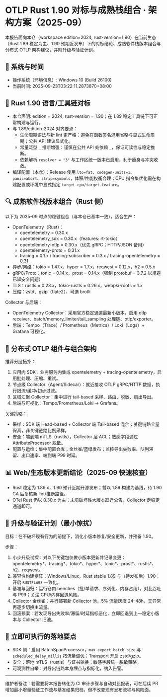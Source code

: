 ﻿# OTLP Rust 1.90 对标与成熟栈组合 · 架构方案（2025-09）

本报告面向本仓（workspace edition=2024, rust-version=1.90）在当前生态（Rust 1.89 稳定为主、1.90 预期近发布）下的对标结论、成熟软件栈版本组合与分布式 OTLP 架构建议，并附升级与验证计划。

## 📖 系统与时间

- 操作系统（环境信息）: Windows 10 (Build 26100)
- 当前时间: 2025-09-23T03:22:11.2873870+08:00

## 📝 Rust 1.90 语言/工具链对标

- 本仓声明: edition = 2024, rust-version = 1.90；在 1.89 稳定工具链下可正常构建与运行。
- 与 1.89/edition-2024 对齐要点：
  - 生命周期语法与新 lint 更严格：避免在函数签名混用省略与显式生命周期；公共 API 建议显式化。
  - 常量泛型 `_` 推断增强：谨慎在公共 API 处依赖 `_`，保证可读性与稳定推断。
  - 依赖解析 `resolver = "3"` 与工作区统一版本已启用，利于瘦身与冲突收敛。
- 编译配置（本仓）：Release 使用 `lto=fat`、`codegen-units=1`、`panic=abort`、`strip=symbols`，体积/性能权衡合理；CPU 指令集优化需在构建配置或环境中显式指定 `target-cpu/target-feature`。

## 🔍 成熟软件栈版本组合（Rust 侧）

以下为 2025-09 时点的稳健组合（与本仓已基本一致），适合生产：

- OpenTelemetry（Rust）：
  - opentelemetry = 0.30.x
  - opentelemetry_sdk = 0.30.x（features: rt-tokio）
  - opentelemetry-otlp = 0.30.x（优先 gRPC；HTTP/JSON 备用）
  - opentelemetry-proto = 0.31.x
  - tracing = 0.1.x / tracing-subscriber = 0.3.x / tracing-opentelemetry = 0.31
- 异步/网络：tokio = 1.47.x，hyper = 1.7.x，reqwest = 0.12.x，h2 = 0.5.x
- gRPC/Proto：tonic = 0.14.x，prost = 0.14.x（强制 protobuf = 3.7.2 以规避已知安全问题）
- TLS：rustls = 0.23.x，tokio-rustls = 0.26.x，webpki-roots = 1.x
- 压缩：zstd、gzip（flate2）、可选 brotli

Collector 与后端：

- OpenTelemetry Collector：采用官方稳定通道最新小版本，启用 otlp receiver、batch/memory_limiter/tail_sampling 处理链、otlp/exporter。
- 后端：Tempo（Trace）/ Prometheus（Metrics）/ Loki（Logs）+ Grafana 可视化。

## 🔧 分布式 OTLP 组件与组合架构

推荐分层拓扑：

1) 应用内 SDK：业务服务内集成 opentelemetry + tracing-opentelemetry，启用批处理、压缩、重试。
2) 节点级 Collector（Agent/Sidecar）：就近接收 OTLP gRPC/HTTP 数据，执行限流/缓冲/初步过滤。
3) 区域汇聚 Collector：集中进行 tail-based 采样、路由、脱敏、扇出导出。
4) 后端与可视化：Tempo/Prometheus/Loki → Grafana。

关键策略：

- 采样：SDK 端 Head-based + Collector 端 Tail-based 混合；关键链路全量保真，非关键链路比例采样。
- 安全：端到端 mTLS（rustls），Collector 层 ACL；敏感字段通过 AttributeProcessor 脱敏。
- 配置与运维：集中配置仓库；金丝雀/蓝绿发布；监控导出失败率、队列滞留、出口速率、端到端 P99 时延。

## 📊 Web/生态版本更新结论（2025-09 快速核查）

- Rust 稳定为 1.89.x，1.90 预计近期开源发布；暂以 1.89 构建为基线，待 1.90 GA 后复核新 lint/推断路径。
- OTel Rust 仍以 0.30.x 为主；未见破坏性大版本跃迁公告。Collector 走稳定通道即可。

## 🌟 升级与验证计划（最小惊扰）

目标：在不破坏现有行为的前提下，消化小版本修复/安全更新，并预备 1.90。

步骤：

1) 小步升级试探：对以下关键包仅做小版本更新并记录变更：opentelemetry*、tracing*、tokio*、hyper*、tonic*、prost*、rustls*、h2、reqwest。
2) 兼容性构建矩阵：Windows/Linux，Rust stable 1.89 与（待发布后）1.90；开启 `RUSTFLAGS` 一致化。
3) 基准与回归：运行仓内 benches（批/单请求、序列化、内存占用），对比吞吐与 P99；关注 CPU/内存回退风险。
4) Collector 金丝雀：并行部署新 Collector 池，5% 流量灰度 24–48h，无异常再逐步切换主流量。
5) 回滚预案：若发现导出失败率/滞留/时延指标恶化，立即回退到上一稳定小版本与 Collector 旧池。

## 🔬 立即可执行的落地要点

- SDK 侧：启用 BatchSpanProcessor，`max_export_batch_size` 与 `scheduled_delay_millis` 按流量调优；Transport 开启 zstd/gzip。
- 安全：落地 mTLS（rustls）与证书轮换；敏感字段统一脱敏策略。
- 可观测性自举：对导出链路本身埋点与指标化，纳入告警。

---
维护者备注：若需要将本报告转化为 CI 审计步骤与自动对比报表，可在后续 PR 增加最小增量验证工作流与基准结果归档，但不改变现有发布流程与风险面。
